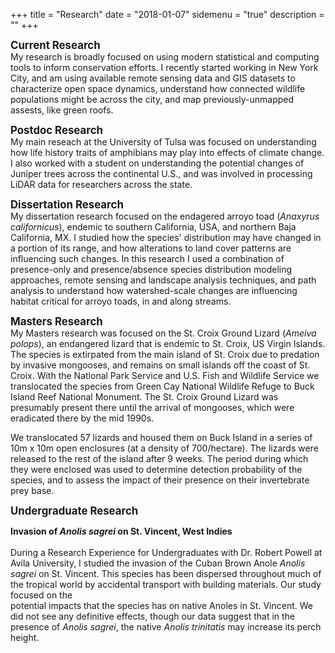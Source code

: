 +++
title = "Research"
date = "2018-01-07"
sidemenu = "true"
description = ""
+++

<p><big><b>Current Research</b></big><br />
My research is broadly focused on using modern statistical and computing tools to inform conservation efforts. I recently started working in New York City, and am using available remote sensing data and GIS datasets to characterize open space dynamics, understand how connected wildlife populations might be across the city, and map previously-unmapped assests, like green roofs.
<br />
<p><big><b>Postdoc Research</b></big><br />  
My main reseach at the University of Tulsa was focused on understanding how life history traits of amphibians may play into effects of climate change. I also worked with a student on understanding the potential changes of Juniper trees across the continental U.S., and was involved in processing LiDAR data for researchers across the state.
<br />    
<p><big><b>Dissertation Research</b></big><br />    
My dissertation research  focused on the endagered arroyo toad (<i>Anaxyrus californicus</i>), endemic to southern California, USA, and northern Baja California, MX. I studied  how the species' distribution may have changed in a portion of its range, and how alterations to land cover patterns are influencing such changes. In this research I used a combination of presence-only and presence/absence species distribution modeling approaches, remote sensing and landscape analysis techniques, and path analysis to understand how watershed-scale changes are influencing habitat critical for arroyo toads, in and along streams.    
<br />    
<p><big><b>Masters Research</b></big><br />    
My Masters research was focused on the St. Croix Ground Lizard (<i>Ameiva polops</i>), an endangered lizard that is endemic to St. Croix, US Virgin Islands. The species is extirpated from the main island of St. Croix due to predation by invasive mongooses, and remains on small islands off the coast of St. Croix. With the National Park Service and U.S. Fish and Wildlife Service we translocated the species from Green Cay National Wildlife Refuge to Buck Island Reef National Monument. The  St. Croix Ground Lizard was presumably present there until the arrival of mongooses, which were eradicated there by the mid 1990s. </p>    
    
<p>We translocated 57 lizards and housed them on Buck Island in a series of 10m x 10m open enclosures (at a density of 700/hectare). The lizards were released to the rest of the island after 9 weeks. The period during which they were enclosed was used to determine detection probability of the species, and to assess the impact of their presence on their invertebrate prey base.</p>    
    
<p><big><b>Undergraduate Research</b></big><br />    
    
<b>Invasion of <i>Anolis sagrei</i> on St. Vincent, West Indies</b><br />    
During a Research Experience for Undergraduates with Dr. Robert Powell at Avila University, I studied the invasion of the Cuban Brown Anole <i>Anolis sagrei</i> on St. Vincent. This species has been dispersed throughout much of the tropical world by accidental transport with building materials. Our study focused on the    
potential impacts that the species has on native Anoles in St. Vincent. We did not see any definitive effects, though our data suggest that in the presence of <i>Anolis sagrei</i>, the native <i>Anolis trinitatis</i> may increase its perch height.    
<br />  
